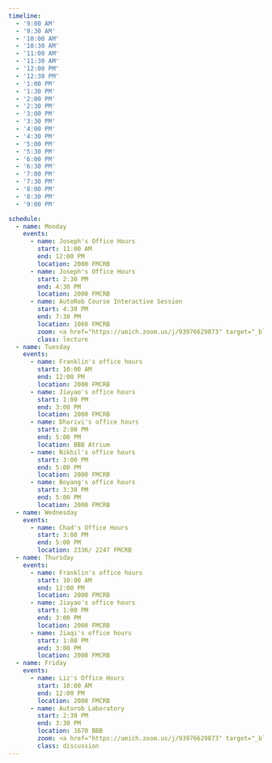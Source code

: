 ```yaml
---
timeline:
  - '9:00 AM'
  - '9:30 AM'
  - '10:00 AM'
  - '10:30 AM'
  - '11:00 AM'
  - '11:30 AM'
  - '12:00 PM'
  - '12:30 PM'
  - '1:00 PM'
  - '1:30 PM'
  - '2:00 PM'
  - '2:30 PM'
  - '3:00 PM'
  - '3:30 PM'
  - '4:00 PM'
  - '4:30 PM'
  - '5:00 PM'
  - '5:30 PM'
  - '6:00 PM'
  - '6:30 PM'
  - '7:00 PM'
  - '7:30 PM'
  - '8:00 PM'
  - '8:30 PM'
  - '9:00 PM'

schedule:
  - name: Monday
    events:
      - name: Joseph's Office Hours
        start: 11:00 AM
        end: 12:00 PM
        location: 2000 FMCRB
      - name: Joseph's Office Hours
        start: 2:30 PM
        end: 4:30 PM
        location: 2000 FMCRB
      - name: AutoRob Course Interactive Session
        start: 4:30 PM
        end: 7:30 PM
        location: 1060 FMCRB
        zoom: <a href="https://umich.zoom.us/j/93976629873" target="_blank" style="color:white;">Zoom Link</a>
        class: lecture
  - name: Tuesday
    events:
      - name: Franklin's office hours
        start: 10:00 AM
        end: 12:00 PM
        location: 2000 FMCRB
      - name: Jiayao's office hours
        start: 1:00 PM
        end: 3:00 PM
        location: 2000 FMCRB
      - name: Dharivi's office hours
        start: 2:00 PM
        end: 5:00 PM
        location: BBB Atrium
      - name: Nikhil's office hours
        start: 3:00 PM
        end: 5:00 PM
        location: 2000 FMCRB
      - name: Boyang's office hours
        start: 3:30 PM
        end: 5:00 PM
        location: 2000 FMCRB
  - name: Wednesday
    events:
      - name: Chad's Office Hours
        start: 3:00 PM
        end: 5:00 PM
        location: 2336/ 2247 FMCRB
  - name: Thursday
    events:
      - name: Franklin's office hours
        start: 10:00 AM
        end: 12:00 PM
        location: 2000 FMCRB
      - name: Jiayao's office hours
        start: 1:00 PM
        end: 3:00 PM
        location: 2000 FMCRB
      - name: Jiaqi's office hours
        start: 1:00 PM
        end: 3:00 PM
        location: 2000 FMCRB
  - name: Friday
    events:
      - name: Liz's Office Hours
        start: 10:00 AM
        end: 12:00 PM
        location: 2000 FMCRB
      - name: Autorob Laboratory 
        start: 2:30 PM
        end: 3:30 PM
        location: 1670 BBB
        zoom: <a href="https://umich.zoom.us/j/93976629873" target="_blank" style="color:white;">Zoom Link</a>
        class: discussion
---
```

